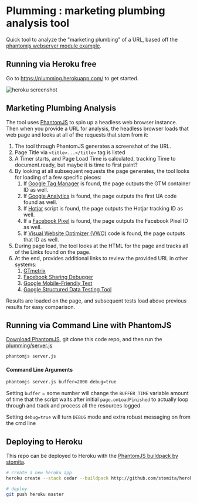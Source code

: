 Plumming : marketing plumbing analysis tool
====================================================

Quick tool to analyze the "marketing plumbing" of a URL, based off the [phantomjs webserver module example](https://github.com/benfoxall/phantomjs-webserver-example).

## Running via Heroku free

Go to https://plumming.herokuapp.com/ to get started.

![heroku screenshot](https://raw.github.com/chousmith/plumming/master/screenshot.png)

## Marketing Plumbing Analysis

The tool uses [PhantomJS](https://github.com/ariya/phantomjs) to spin up a headless web browser instance. Then when you provide a URL for analysis, the headless browser loads that web page and looks at all of the requests that stem from it:

1. The tool through PhantomJS generates a screenshot of the URL.
1. Page Title via ``<title>...</title>`` tag is listed
1. A Timer starts, and Page Load Time is calculated, tracking Time to document.ready, but maybe it is time to first paint?
1. By looking at all subsequent requests the page generates, the tool looks for loading of a few specific pieces:
    1. If [Google Tag Manager](https://tagmanager.google.com/) is found, the page outputs the GTM container ID as well.
    1. If [Google Analytics](https://marketingplatform.google.com/about/analytics/) is found, the page outputs the first UA code found as well.
    1. If [Hotjar](https://www.hotjar.com/) script is found, the page outputs the Hotjar tracking ID as well.
    1. If a [Facebook Pixel](https://business.facebook.com/) is found, the page outputs the Facebook Pixel ID as well.
    1. If [Visual Website Optimizer (VWO)](https://vwo.com/) code is found, the page outputs that ID as well.
1. During page load, the tool looks at the HTML for the page and tracks all of the Links found on the page.
1. At the end, provides additional links to review the provided URL in other systems:
    1. [GTmetrix](https://gtmetrix.com/)
    1. [Facebook Sharing Debugger](https://developers.facebook.com/tools/debug/sharing/)
    1. [Google Mobile-Friendly Test](https://search.google.com/test/mobile-friendly)
    1. [Google Structured Data Testing Tool](https://search.google.com/structured-data/testing-tool/)

Results are loaded on the page, and subsequent tests load above previous results for easy comparison.

## Running via Command Line with PhantomJS

[Download PhantomJS](https://github.com/ariya/phantomjs#features), git clone this code repo, and then run the [plumming/server.js](https://github.com/chousmith/plumming/blob/master/server.js)

```bash
phantomjs server.js
```

#### Command Line Arguments

```bash
phantomjs server.js buffer=2000 debug=true
```

Setting `buffer` = some number will change the `BUFFER_TIME` variable amount of time that the script waits after initial `page.onLoadFinished` to actually loop through and track and process all the resources logged.

Setting `debug=true` will turn `DEBUG` mode and extra robust messaging on from the cmd line

## Deploying to Heroku

This repo can be deployed to Heroku with the [PhantomJS buildpack by stomita](https://github.com/stomita/heroku-buildpack-phantomjs).

```bash
# create a new heroku app
heroku create --stack cedar --buildpack http://github.com/stomita/heroku-buildpack-phantomjs.git

# deploy
git push heroku master
```
